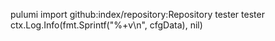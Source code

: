 pulumi import github:index/repository:Repository tester tester
ctx.Log.Info(fmt.Sprintf("%+v\n", cfgData), nil)
